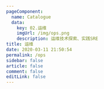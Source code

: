 ```yaml
---
pageComponent: 
  name: Catalogue
  data: 
    key: 02.运维
    imgUrl: /img/ops.png
    description: 运维技术探索、实践SRE
title: 运维
date: 2020-03-11 21:50:54
permalink: /ops
sidebar: false
article: false
comment: false
editLink: false
---
```


